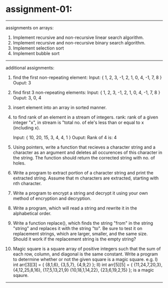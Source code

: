 # assignment-01:
-----------------------------------------------------------------------------
assignments on arrays:

1. Implement recursive and non-recursive linear search algorithm.
2. Implement recursive and non-recursive binary search algorithm.
3. Implement selection sort
4. Implement bubble sort
------------------------------------------------------------------------------
additional assignments:
1. find the first non-repeating element:
	Input: { 1, 2, 3, -1, 2, 1, 0, 4, -1, 7, 8 }
	Ouput: 3
	
2. find first 3 non-repeating elements:
	Input: { 1, 2, 3, -1, 2, 1, 0, 4, -1, 7, 8 }
	Ouput: 3, 0, 4
	
3. insert element into an array in sorted manner.

4. to find rank of an element in a stream of integers.
rank: rank of a given integer "x", in stream is "total no. of ele's less than or equal to x (including x).
	
	Input: { 10, 20, 15, 3, 4, 4, 1 }
	Ouput: Rank of 4 is: 4
	

5. Using pointers, write a function that recieves a character string and a character as an argument and deletes all occurences of this character in the string. The function should return the corrected string with no. of holes.

6. Write a program to extract portion of a character string and print the extracted string. Assume that m characters are extracted, starting with nth character.

7. Write a program to encrypt a string and decrypt it using your own method of encryption and decryption.

8. Write a program, which will read a string and rewrite it in the alphabetical order.

9. Write a function replace(), which finds the string "from" in the string "string" and replaces
it with the string "to". Be sure to test it on replacement strings, which are larger, smaller, 
and the same size. Should it work if the replacement string is the empty string?

10. Magic square is a square array of positive integers such that the sum of each row, column, and diagonal is the same constant.
Write a program to determine whether or not the given square is a magic square.
e.g. I) int arr[3][3] = { {8,1,6}, {3,5,7}, {4,9,2} };
	II) int arr[5][5] = { {11,24,7,20,3}, {4,12,25,8,16}, {17,5,13,21,9} {10,18,1,14,22}, 
{23,6,19,2,15} }; is a magic sqaure.
---------------------------------------------------------------------------------------
